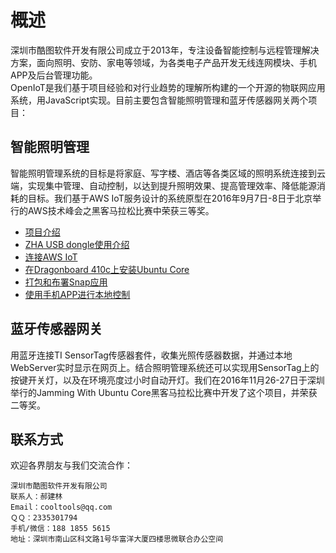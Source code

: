 # 概述
深圳市酷图软件开发有限公司成立于2013年，专注设备智能控制与远程管理解决方案，面向照明、安防、家电等领域，为各类电子产品开发无线连网模块、手机APP及后台管理功能。  
OpenIoT是我们基于项目经验和对行业趋势的理解所构建的一个开源的物联网应用系统，用JavaScript实现。目前主要包含智能照明管理和蓝牙传感器网关两个项目：

## 智能照明管理
智能照明管理系统的目标是将家庭、写字楼、酒店等各类区域的照明系统连接到云端，实现集中管理、自动控制，以达到提升照明效果、提高管理效率、降低能源消耗的目标。我们基于AWS IoT服务设计的系统原型在2016年9月7日-8日于北京举行的AWS技术峰会之黑客马拉松比赛中荣获三等奖。  
* [项目介绍](docs/lighting-intro.md)
* [ZHA USB dongle使用介绍](docs/lighting-zha-dongle.md)
* [连接AWS IoT](docs/lighting-aws-iot.md)
* [在Dragonboard 410c上安装Ubuntu Core](docs/install-ubuntu-core-on-dragonboard.md)
* [打包和布署Snap应用](docs/lighting-gw-snap.md)
* [使用手机APP进行本地控制](docs/lighting-http-app.md)

## 蓝牙传感器网关
用蓝牙连接TI SensorTag传感器套件，收集光照传感器数据，并通过本地WebServer实时显示在网页上。结合照明管理系统还可以实现用SensorTag上的按键开关灯，以及在环境亮度过小时自动开灯。我们在2016年11月26-27日于深圳举行的Jamming With Ubuntu Core黑客马拉松比赛中开发了这个项目，并荣获二等奖。  

## 联系方式
欢迎各界朋友与我们交流合作：  
```
深圳市酷图软件开发有限公司
联系人：郝建林
Email：cooltools@qq.com
ＱＱ：2335301794
手机/微信：188 1855 5615
地址：深圳市南山区科文路1号华富洋大厦四楼思微联合办公空间
```